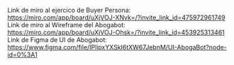 Link de miro al ejercico de Buyer Persona: https://miro.com/app/board/uXjVOJ-XNvk=/?invite_link_id=475972961749 <br>
Link de miro al Wireframe del Abogabot: https://miro.com/app/board/uXjVOJ-Ohsk=/?invite_link_id=453925313461 <br>
Link de Figma de UI de Abogabot: https://www.figma.com/file/IPljpxYXSkI6tXW67JebnM/UI-AbogaBot?node-id=0%3A1 <br>
